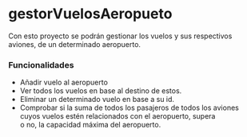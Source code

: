 # gestorVuelosAeropueto

Con esto proyecto se podrán gestionar los vuelos y sus respectivos aviones, de un determinado aeropuerto.

### Funcionalidades

* Añadir vuelo al aeropuerto
* Ver todos los vuelos en base al destino de estos.
* Eliminar un determinado vuelo en base a su id.
* Comprobar si la suma de todos los pasajeros de todos los aviones cuyos vuelos estén relacionados con el aeropuerto, supera  
o no, la capacidad máxima del aeropuerto.
